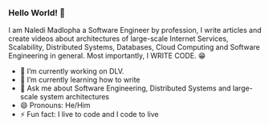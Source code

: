 ### Hello World! 👋

I am Naledi Madlopha a Software Engineer by profession, I write articles and create videos about architectures of large-scale Internet Services, Scalability, Distributed Systems, Databases, Cloud Computing and Software Engineering in general. Most importantly, I WRITE CODE. 😁

- 🔭 I’m currently working on DLV.
- 🌱 I’m currently learning how to write
- 💬 Ask me about Software Engineering, Distributed Systems and large-scale system architectures 
- 😄 Pronouns: He/Him
- ⚡ Fun fact: I live to code and I code to live
